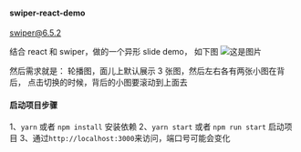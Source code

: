 #### swiper-react-demo

swiper@6.5.2

结合 react 和 swiper，做的一个异形 slide demo， 如下图
![这是图片](../swiper-react-demo/static/img1.png)

然后需求就是：
轮播图，面儿上默认展示 3 张图，然后左右各有两张小图在背后，
点击切换的时候，背后的小图要滚动到上面去

#### 启动项目步骤

1、`yarn` 或者 `npm install` 安装依赖
2、`yarn start` 或者 `npm run start` 启动项目
3、通过`http://localhost:3000`来访问，端口号可能会变化
